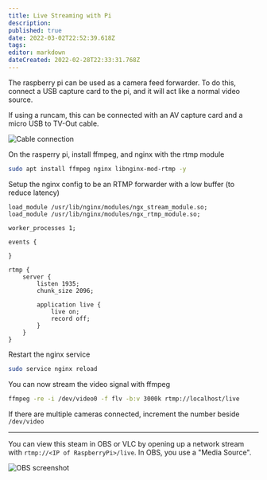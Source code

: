 ```yaml
---
title: Live Streaming with Pi
description: 
published: true
date: 2022-03-02T22:52:39.618Z
tags: 
editor: markdown
dateCreated: 2022-02-28T22:33:31.768Z
---
```


The raspberry pi can be used as a camera feed forwarder. To do this, connect a USB capture card to the pi, and it will act like a normal video source.

If using a runcam, this can be connected with an AV capture card and a micro USB to TV-Out cable.

![Cable connection](https://i.imgur.com/1YCzmoR.jpg)

On the rasperry pi, install ffmpeg, and nginx with the rtmp module

```bash
sudo apt install ffmpeg nginx libnginx-mod-rtmp -y
```

Setup the nginx config to be an RTMP forwarder with a low buffer (to reduce latency)

```
load_module /usr/lib/nginx/modules/ngx_stream_module.so;
load_module /usr/lib/nginx/modules/ngx_rtmp_module.so;

worker_processes 1;

events {

}

rtmp {
    server {
        listen 1935;
        chunk_size 2096;

        application live {
            live on;
            record off;
        }
    }
}
```

Restart the nginx service

```bash
sudo service nginx reload
```

You can now stream the video signal with ffmpeg

```bash
ffmpeg -re -i /dev/video0 -f flv -b:v 3000k rtmp://localhost/live
```

If there are multiple cameras connected, increment the number beside `/dev/video`

***

You can view this steam in OBS or VLC by opening up a network stream with `rtmp://<IP of RaspberryPi>/live`. In OBS, you use a "Media Source".

![OBS screenshot](https://i.imgur.com/zC9xZoi.png)
